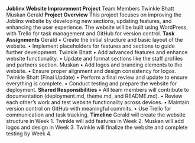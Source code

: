 **Joblinx Website Improvement Project**
Team Members
Twinkle Bhatt
Muskan
Gerald
**Project Overview**
This project focuses on improving the Joblinx website by developing new sections, updating features, and enhancing the user experience. The website will be built using WordPress, with Trello for task management and GitHub for version control.
**Task Assignments**
Gerald
•	Create the initial structure and basic layout of the website.
•	Implement placeholders for features and sections to guide further development.
Twinkle Bhatt
•	Add advanced features and enhance website functionality.
•	Update and format sections like the staff profiles and partners section.
Muskan
•	Add logos and branding elements to the website.
•	Ensure proper alignment and design consistency for logos.
Twinkle Bhatt (Final Update)
•	Perform a final review and update to ensure everything is complete.
•	Conduct testing and prepare the website for deployment.
**Shared Responsibilities**
•	All team members will contribute to documentation (deployment.md, theme.md, and README.md).
•	Review each other’s work and test website functionality across devices.
•	Maintain version control on GitHub with meaningful commits.
•	Use Trello for communication and task tracking.
**Timeline**
Gerald will create the website structure in Week 1.
Twinkle will add features in Week 2.
Muskan will add logos and design in Week 3.
Twinkle will finalize the website and complete testing by Week 4.
